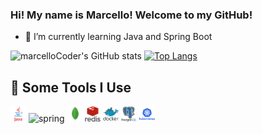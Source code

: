 ### Hi! My name is Marcello! Welcome to my GitHub!

<!--- 🔭 I’m currently working on ...-->
- 🌱 I’m currently learning Java and Spring Boot

![marcelloCoder's GitHub stats](https://github-readme-stats.vercel.app/api?username=marcelloCoder&show_icons=true&theme=transparent)
[![Top Langs](https://github-readme-stats.vercel.app/api/top-langs/?username=marcelloCoder&layout=compact&theme=dark)](https://github.com/marcelloCoder/github-readme-stats)

<h2>🚀 Some Tools I Use</h2>
<p align="left">
<img src="https://raw.githubusercontent.com/devicons/devicon/master/icons/java/java-original-wordmark.svg" alt="java" width="25" height="25" />
<img src="https://www.vectorlogo.zone/logos/springio/springio-icon.svg" alt="spring" width="25" height="25" />
<img src="https://raw.githubusercontent.com/devicons/devicon/master/icons/mongodb/mongodb-original.svg" alt="mongodb" width="25" height="25" />
<img src="https://raw.githubusercontent.com/devicons/devicon/master/icons/redis/redis-original-wordmark.svg" alt="redis" width="25" height="25" />
<img src="https://raw.githubusercontent.com/devicons/devicon/master/icons/docker/docker-original-wordmark.svg" alt="docker" width="25" height="25" />
<img src="https://raw.githubusercontent.com/devicons/devicon/master/icons/postgresql/postgresql-original-wordmark.svg" alt="postgresql" width="25" height="25" />
<img src="https://raw.githubusercontent.com/devicons/devicon/master/icons/kubernetes/kubernetes-plain-wordmark.svg" alt="kubernetes" width="25" height="25" />
</p>
